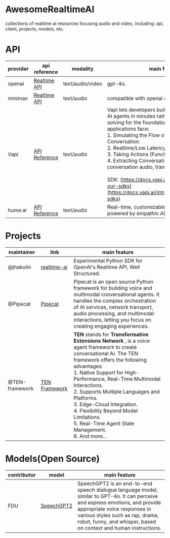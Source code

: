 # AwesomeRealtimeAI

collections of realtime ai resources focusing audio and video, including: api, client, projects, models, etc.

# API

| provider | api reference                                                                             | modality         | main feature                                                                                                                                                                                                                                                                                                                                                                                                                                                                                                                       |
| -------- | ----------------------------------------------------------------------------------------- | ---------------- | ---------------------------------------------------------------------------------------------------------------------------------------------------------------------------------------------------------------------------------------------------------------------------------------------------------------------------------------------------------------------------------------------------------------------------------------------------------------------------------------------------------------------------------- |
| openai   | [Realtime API](https://platform.openai.com/docs/guides/realtime)                             | text/audio/video | gpt-4o.                                                                                                                                                                                                                                                                                                                                                                                                                                                                                                                            |
| minimax  | [Realtime API](https://platform.minimaxi.com/document/Realtime)                              | text/audio       | compatible with openai api.                                                                                                                                                                                                                                                                                                                                                                                                                                                                                                        |
| Vapi     | [API Reference](https://docs.vapi.ai/api-reference/calls/list)                               | text/audio       | Vapi lets developers build, test, & deploy voice AI agents in minutes rather than months — solving for the foundational challenges voice AI applications face:<br />1. Simulating the Flow of Natural Human Conversation.<br />2. Realtime/Low Latency Demands.<br />3. Taking Actions (Function Calling).<br />4. Extracting Conversation Data (Review conversation audio, transcripts, & metadata.).<br /><br />SDK: [https://docs.vapi.ai/introduction#explore-our-sdks](https://docs.vapi.ai/introduction#explore-our-sdks) |
| hume.ai  | [API Reference](https://dev.hume.ai/reference/empathic-voice-interface-evi/tools/list-tools) | text/audio       | Real-time, customizable voice intelligence powered by empathic AI.                                                                                                                                                                                                                                                                                                                                                                                                                                                                 |

# Projects

| maintainer     | link                                                         | main feature                                                                                                                                                                                                                                                                                                                                                                                                                                                            |
| -------------- | ------------------------------------------------------------ | ----------------------------------------------------------------------------------------------------------------------------------------------------------------------------------------------------------------------------------------------------------------------------------------------------------------------------------------------------------------------------------------------------------------------------------------------------------------------- |
| @jhakulin      | [realtime-ai](https://github.com/jhakulin/realtime-ai)          | Experimental Python SDK for OpenAI's Realtime API, Well Structured.                                                                                                                                                                                                                                                                                                                                                                                                     |
| @Pipecat       | [Pipecat](https://github.com/pipecat-ai/pipecat)                | Pipecat is an open source Python framework for building voice and multimodal conversational agents. It handles the complex orchestration of AI services, network transport, audio processing, and multimodal interactions, letting you focus on creating engaging experiences.                                                                                                                                                                                          |
| @TEN-framework | [TEN Framework](https://github.com/TEN-framework/ten_framework) | **TEN** stands for  **Transformative Extensions Network** , is a voice agent framework to create conversational AI. The TEN framework offers the following advantages:<br />1. Native Support for High-Performance, Real-Time Multimodal Interactions.<br />2. Supports Multiple Languages and Platforms.<br />3. Edge-Cloud Integration.<br />4. Flexibility Beyond Model Limitations.<br />5. Real-Time Agent State Management.<br />6. And more... |

# Models(Open Source)

| contributor | model                                                        | main feature                                                                                                                                                                                                                                                           |
| ----------- | ------------------------------------------------------------ | ---------------------------------------------------------------------------------------------------------------------------------------------------------------------------------------------------------------------------------------------------------------------- |
| FDU         | [SpeechGPT2](https://0nutation.github.io/SpeechGPT2.github.io/) | SpeechGPT2 is an end-to-end speech dialogue language model, similar to GPT-4o. It can perceive and express emotions, and provide appropriate voice responses in various styles such as rap, drama, robot, funny, and whisper, based on context and human instructions. |
